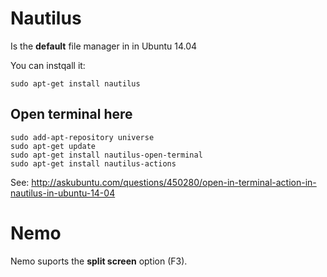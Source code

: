 Nautilus
========

Is the __default__ file manager in in Ubuntu 14.04

You can instqall it:

    sudo apt-get install nautilus



Open terminal here
------------------

```
sudo add-apt-repository universe
sudo apt-get update
sudo apt-get install nautilus-open-terminal
sudo apt-get install nautilus-actions
```

See: 
<http://askubuntu.com/questions/450280/open-in-terminal-action-in-nautilus-in-ubuntu-14-04>



Nemo
===================================================

Nemo suports the __split screen__ option (F3).
